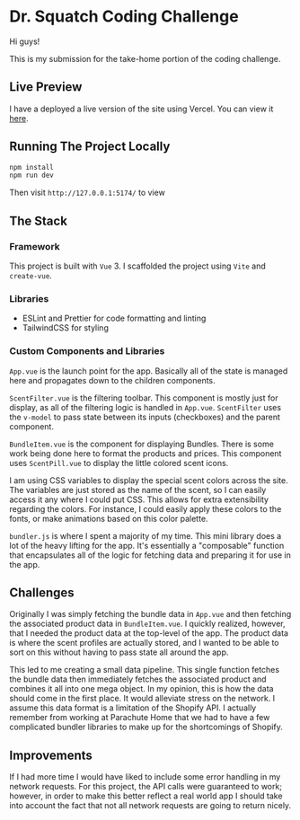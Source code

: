 # Dr. Squatch Coding Challenge

Hi guys!

This is my submission for the take-home portion of the coding challenge.

## Live Preview

I have a deployed a live version of the site using Vercel. You can view it [here](https://drsquatch-challenge.vercel.app/).

## Running The Project Locally

```sh
npm install
npm run dev
```

Then visit `http://127.0.0.1:5174/` to view

## The Stack

### Framework

This project is built with `Vue` 3. I scaffolded the project using `Vite` and `create-vue`.

### Libraries

- ESLint and Prettier for code formatting and linting
- TailwindCSS for styling

### Custom Components and Libraries

`App.vue` is the launch point for the app. Basically all of the state is managed here and propagates down to the children components.

`ScentFilter.vue` is the filtering toolbar. This component is mostly just for display, as all of the filtering logic is handled in `App.vue`. `ScentFilter` uses the `v-model` to pass state between its inputs (checkboxes) and the parent component.

`BundleItem.vue` is the component for displaying Bundles. There is some work being done here to format the products and prices.
This component uses `ScentPill.vue` to display the little colored scent icons.

I am using CSS variables to display the special scent colors across the site. The variables are just stored as the name of the scent, so I can easily access it any where I could put CSS.
This allows for extra extensibility regarding the colors. For instance, I could easily apply these colors to the fonts, or make animations based on this color palette.

`bundler.js` is where I spent a majority of my time. This mini library does a lot of the heavy lifting for the app. It's essentially a "composable" function that encapsulates all of the logic for fetching data and preparing it for use in the app.

## Challenges

Originally I was simply fetching the bundle data in `App.vue` and then fetching the associated product data in `BundleItem.vue`.
I quickly realized, however, that I needed the product data at the top-level of the app. The product data is where the scent profiles are actually stored, and I wanted to be able to sort on this without having to pass state all around the app.

This led to me creating a small data pipeline. This single function fetches the bundle data then immediately fetches the associated product and combines it all into one mega object. In my opinion, this is how the data should come in the first place. It would alleviate stress on the network.
I assume this data format is a limitation of the Shopify API.
I actually remember from working at Parachute Home that we had to have a few complicated bundler libraries to make up for the shortcomings of Shopify.

## Improvements

If I had more time I would have liked to include some error handling in my network requests. For this project, the API calls were guaranteed to work; however, in order to make this better reflect a real world app I should take into account the fact that not all network requests are going to return nicely.

